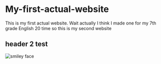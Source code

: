 # My-first-actual-website
This is my first actual website. Wait actually I think I made one for my 7th grade English 20 time so this is my second website
## header 2 test
![smiley face](https://user-images.githubusercontent.com/114511768/192847653-38f59926-ce24-4af6-8ec7-e9caf360ffba.png)
